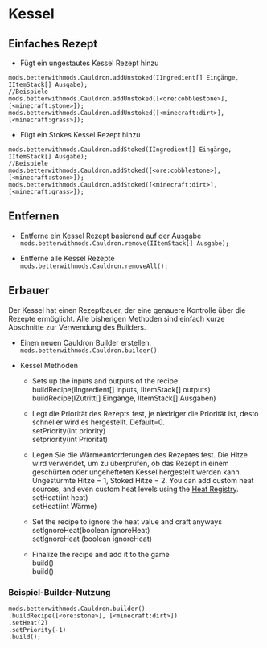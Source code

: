 # Kessel

## Einfaches Rezept

* Fügt ein ungestautes Kessel Rezept hinzu 

```zenscript
mods.betterwithmods.Cauldron.addUnstoked(IIngredient[] Eingänge, IItemStack[] Ausgabe);
//Beispiele
mods.betterwithmods.Cauldron.addUnstoked([<ore:cobblestone>],[<minecraft:stone>]);
mods.betterwithmods.Cauldron.addUnstoked([<minecraft:dirt>],[<minecraft:grass>]);
```

* Fügt ein Stokes Kessel Rezept hinzu 

```zenscript
mods.betterwithmods.Cauldron.addStoked(IIngredient[] Eingänge, IItemStack[] Ausgabe);
//Beispiele
mods.betterwithmods.Cauldron.addStoked([<ore:cobblestone>],[<minecraft:stone>]);
mods.betterwithmods.Cauldron.addStoked([<minecraft:dirt>],[<minecraft:grass>]);
```

## Entfernen

* Entferne ein Kessel Rezept basierend auf der Ausgabe ```mods.betterwithmods.Cauldron.remove(IItemStack[] Ausgabe);```

* Entferne alle Kessel Rezepte ```mods.betterwithmods.Cauldron.removeAll();```

## Erbauer

Der Kessel hat einen Rezeptbauer, der eine genauere Kontrolle über die Rezepte ermöglicht. Alle bisherigen Methoden sind einfach kurze Abschnitte zur Verwendung des Builders.

* Einen neuen Cauldron Builder erstellen. `mods.betterwithmods.Cauldron.builder()`

* Kessel Methoden
    
    * Sets up the inputs and outputs of the recipe  
        buildRecipe(IIngredient[] inputs, IItemStack[] outputs)  
            buildRecipe(IZutritt[] Eingänge, IItemStack[] Ausgaben)
    
    * Legt die Priorität des Rezepts fest, je niedriger die Priorität ist, desto schneller wird es hergestellt. Default=0.  
        setPriority(int priority)  
            setpriority(int Priorität)
    
    * Legen Sie die Wärmeanforderungen des Rezeptes fest. Die Hitze wird verwendet, um zu überprüfen, ob das Rezept in einem geschürten oder ungehefteten Kessel hergestellt werden kann. Ungestürmte Hitze = 1, Stoked Hitze = 2. You can add custom heat sources, and even custom heat levels using the [Heat Registry](/Mods/Modtweaker/BetterWithMods/HeatRegistry/).  
        setHeat(int heat)  
            setHeat(int Wärme)
    
    * Set the recipe to ignore the heat value and craft anyways  
        setIgnoreHeat(boolean ignoreHeat)  
            setIgnoreHeat (boolean ignoreHeat)
    
    * Finalize the recipe and add it to the game  
        build()  
            build()

### Beispiel-Builder-Nutzung

```zenscript
mods.betterwithmods.Cauldron.builder()
.buildRecipe([<ore:stone>], [<minecraft:dirt>])
.setHeat(2)
.setPriority(-1)
.build();
```